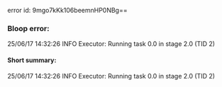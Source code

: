 error id: 9mgo7kKk106beemnHP0NBg==
### Bloop error:

25/06/17 14:32:26 INFO Executor: Running task 0.0 in stage 2.0 (TID 2)
#### Short summary: 

25/06/17 14:32:26 INFO Executor: Running task 0.0 in stage 2.0 (TID 2)
